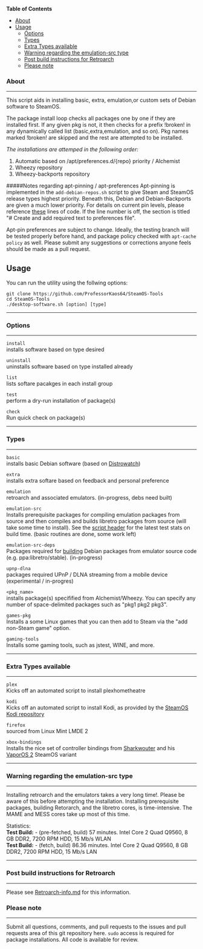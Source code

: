 <!-- START doctoc generated TOC please keep comment here to allow auto update -->
<!-- DON'T EDIT THIS SECTION, INSTEAD RE-RUN doctoc TO UPDATE -->
**Table of Contents**

  - [About](#about)
- [Usage](#usage)
  - [Options](#options)
  - [Types](#types)
  - [Extra Types available](#extra-types-available)
  - [Warning regarding the emulation-src type](#warning-regarding-the-emulation-src-type)
  - [Post build instructions for Retroarch](#post-build-instructions-for-retroarch)
  - [Please note](#please-note)

<!-- END doctoc generated TOC please keep comment here to allow auto update -->

### About
***
This script aids in installing basic, extra, emulation,or custom 
sets of Debian software to SteamOS. 

The package install loop checks all packages one by one if they are installed first. 
If any given pkg is not, it then checks for a prefix !broken! in any dynamically called list
(basic,extra,emulation, and so on). Pkg names marked !broken! are skipped and the rest are attempted to be installed. 

*The installations are attemped in the following order:*

1. Automatic based on /apt/preferences.d/{repo} priority / Alchemist
2. Wheezy repository
3. Wheezy-backports repository

#####Notes regarding apt-pinning / apt-preferences 
Apt-pinning is implemented in the `add-debian-repos.sh` script to give Steam and SteamOS release types highest priority. Beneath this, Debian and Debian-Backports are given a much lower priority. For details on current pin levels, please reference [these](https://github.com/ProfessorKaos64/SteamOS-Tools/blob/master/add-debian-repos.sh#L111) lines of code. If the line number is off, the section is titled "# Create and add required text to preferences file". 

Apt-pin preferences are subject to change. Ideally, the testing branch will be tested properly before hand, and package policy checked with `apt-cache policy` as well. Please submit any suggestions or corrections anyone feels should be made as a pull request.

## Usage

You can run the utility using the follwing options:

```
git clone https://github.com/ProfessorKaos64/SteamOS-Tools
cd SteamOS-Tools
./desktop-software.sh [option] [type]
```

***
### Options
***
`install`     
installs software based on type desired 

`uninstall`     
uninstalls software based on type installed already  

`list`     
lists softare pacakges in each install group  

`test`       
perform a dry-run installation of package(s) 

`check`         
Run quick check on package(s)  

***
### Types
***
`basic`    
installs basic Debian software (based on [Distrowatch](http://distrowatch.com/table.php?distribution=debian))  

`extra`  
installs extra softare based on feedback and personal preference  

`emulation`          
retroarch and associated emulators. (in-progress, debs need built)  

`emulation-src`  
Installs prerequisite packages for compiling emulation packages from source and then compiles and builds libretro packages from source (will take some time to install). See the [script header](https://github.com/ProfessorKaos64/SteamOS-Tools/blob/master/scriptmodules/emu-from-source.shinc) for the latest test stats on build time.  (basic routines are done, some work left)     

`emulation-src-deps`            
Packages required for [building](https://wiki.debian.org/CreatePackageFromPPA) Debian packages from emulator source code (e.g. ppa:libretro/stable). (in-progress)  

`upnp-dlna`            
packages required UPnP / DLNA streaming from a mobile device (experimental / in-progres)   

`<pkg_name>`     
installs package(s) specifified from Alchemist/Wheezy. You can specify any number of space-delimited packages such as "pkg1 pkg2 pkg3".  

`games-pkg`           
Installs a some Linux games that you can then add to Steam via the "add non-Steam game" option.

`gaming-tools`         
Installs some gaming tools, such as jstest, WINE, and more.
***
### Extra Types available
***
`plex`      
Kicks off an automated script to install plexhometheatre  

`kodi`      
Kicks off an automated script to install Kodi, as provided by the [SteamOS Kodi repository](http://forum.kodi.tv/showthread.php?tid=197422)  

`firefox`      
sourced from Linux Mint LMDE 2  

`xbox-bindings`      
Installs the nice set of controller bindings from [Sharkwouter](https://github.com/sharkwouter) and his [VaporOS 2](https://steamcommunity.com/groups/steamuniverse/discussions/1/612823460253620427/) SteamOS variant

***
### Warning regarding the emulation-src type
***
Installing retroarch and the emulators takes a very long time!. Please be aware of this before attempting the installation. Installing prerequisite packages, building Retorarch, and the libretro cores, is time-intensive. The MAME and MESS cores take up most of this time.

Statistics:    
**Test Build:** - (pre-fetched, build) 57 minutes. Intel Core 2 Quad Q9560, 8 GB DDR2, 7200 RPM HDD, 15 Mb/s WLAN  
**Test Build:** - (fetch, build) 86.36 minutes. Intel Core 2 Quad Q9560, 8 GB DDR2, 7200 RPM HDD, 15 Mb/s LAN

***
### Post build instructions for Retroarch
***

Please see [Retroarch-info.md](https://github.com/ProfessorKaos64/SteamOS-Tools/edit/testing/docs/retroarch-info.md) for this information.

### Please note
***

Submit all questions, comments, and pull requests to the issues and pull requests area of this git repository here. `sudo` access is required for package installations. All code is available for review.
